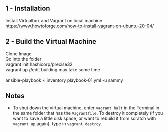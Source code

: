 
## 1 - Installation

  Install Virtualbox and Vagrant on local machine
  <br>https://www.howtoforge.com/how-to-install-vagrant-on-ubuntu-20-04/

## 2 - Build the Virtual Machine

  Clone Image
  <br>Go into the folder
  <br>vagrant init hashicorp/precise32
  <br>vagrant up  //edit building may take some time
<br>
<br>ansible-playbook -i inventory playbook-01.yml -u sammy

## Notes

  - To shut down the virtual machine, enter `vagrant halt` in the Terminal in the same folder that has the `Vagrantfile`. To destroy it completely (if you want to save a little disk space, or want to rebuild it from scratch with `vagrant up` again), type in `vagrant destroy`.
